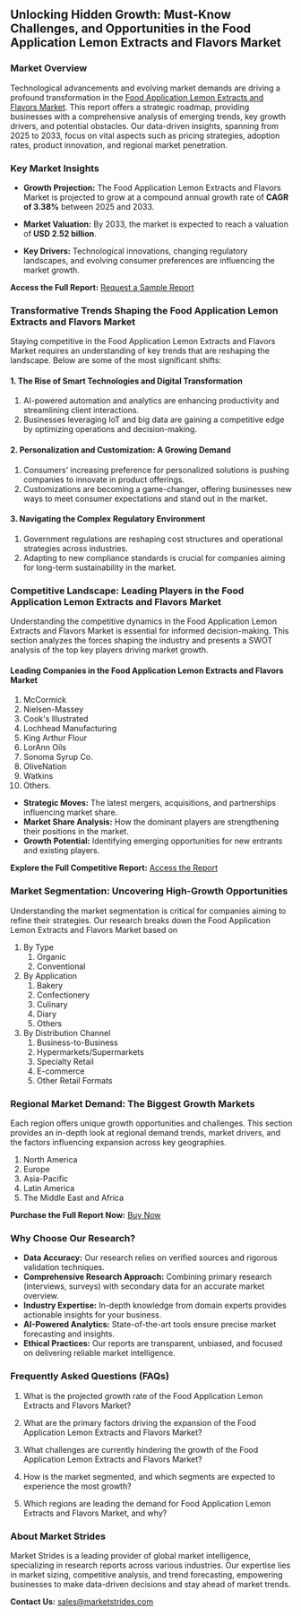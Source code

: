 <h2>Unlocking Hidden Growth: Must-Know Challenges, and Opportunities in the Food Application Lemon Extracts and Flavors Market&nbsp;</h2>
<h3>Market Overview&nbsp;</h3>
<p>Technological advancements and evolving market demands are driving a profound transformation in the <a href="https://marketstrides.com/report/food-application-lemon-extracts-and-flavors-market">Food Application Lemon Extracts and Flavors Market</a>.&nbsp;This report offers a strategic roadmap, providing businesses with a comprehensive analysis of emerging trends, key growth drivers, and potential obstacles. Our data-driven insights, spanning from 2025 to 2033, focus on vital aspects such as pricing strategies, adoption rates, product innovation, and regional market penetration.</p>
<h3>Key Market Insights</h3>
<ul>
<li>
<p><strong>Growth Projection:</strong> The Food Application Lemon Extracts and Flavors Market is projected to grow at a compound annual growth rate of <strong>CAGR of 3.38%</strong> between 2025 and 2033.</p>
</li>
<li>
<p><strong>Market Valuation:</strong> By 2033, the market is expected to reach a valuation of <strong>USD 2.52 billion</strong>.</p>
</li>
<li>
<p><strong>Key Drivers:</strong> Technological innovations, changing regulatory landscapes, and evolving consumer preferences are influencing the market growth.</p>
</li>
</ul>
<p><strong>Access the Full Report:</strong> <a href="https://marketstrides.com/request-sample/food-application-lemon-extracts-and-flavors-market">Request a Sample Report</a></p>
<h3>Transformative Trends Shaping the Food Application Lemon Extracts and Flavors Market</h3>
<p>Staying competitive in the Food Application Lemon Extracts and Flavors Market requires an understanding of key trends that are reshaping the landscape. Below are some of the most significant shifts:</p>
<h4>1. The Rise of Smart Technologies and Digital Transformation</h4>
<ol>
<li>AI-powered automation and analytics are enhancing productivity and streamlining client interactions.</li>
<li>Businesses leveraging IoT and big data are gaining a competitive edge by optimizing operations and decision-making.</li>
</ol>
<h4>2. Personalization and Customization: A Growing Demand</h4>
<ol>
<li>Consumers&rsquo; increasing preference for personalized solutions is pushing companies to innovate in product offerings.</li>
<li>Customizations are becoming a game-changer, offering businesses new ways to meet consumer expectations and stand out in the market.</li>
</ol>
<h4>3. Navigating the Complex Regulatory Environment</h4>
<ol>
<li>Government regulations are reshaping cost structures and operational strategies across industries.</li>
<li>Adapting to new compliance standards is crucial for companies aiming for long-term sustainability in the market.</li>
</ol>
<h3>Competitive Landscape: Leading Players in the Food Application Lemon Extracts and Flavors Market&nbsp;</h3>
<p>Understanding the competitive dynamics in the Food Application Lemon Extracts and Flavors Market is essential for informed decision-making. This section analyzes the forces shaping the industry and presents a SWOT analysis of the top key players driving market growth.</p>
<h4>Leading Companies in the Food Application Lemon Extracts and Flavors Market</h4>
<ol>
<li>McCormick</li>
<li>Nielsen-Massey</li>
<li>Cook's Illustrated</li>
<li>Lochhead Manufacturing</li>
<li>King Arthur Flour</li>
<li>LorAnn Oils</li>
<li>Sonoma Syrup Co.</li>
<li>OliveNation</li>
<li>Watkins</li>
<li>Others.</li>
</ol>
<ul>
<li><strong>Strategic Moves:</strong> The latest mergers, acquisitions, and partnerships influencing market share.</li>
<li><strong>Market Share Analysis:</strong> How the dominant players are strengthening their positions in the market.</li>
<li><strong>Growth Potential:</strong> Identifying emerging opportunities for new entrants and existing players.</li>
</ul>
<p><strong>Explore the Full Competitive Report:</strong> <a href="https://marketstrides.com/report/food-application-lemon-extracts-and-flavors-market">Access the Report</a></p>
<h3>Market Segmentation: Uncovering High-Growth Opportunities</h3>
<p>Understanding the market segmentation is critical for companies aiming to refine their strategies. Our research breaks down the Food Application Lemon Extracts and Flavors Market based on</p>
<ol>
<li>By Type
<ol>
<li>Organic</li>
<li>Conventional</li>
</ol>
</li>
<li>By Application
<ol>
<li>Bakery</li>
<li>Confectionery</li>
<li>Culinary</li>
<li>Diary</li>
<li>Others</li>
</ol>
</li>
<li>By Distribution Channel
<ol>
<li>Business-to-Business</li>
<li>Hypermarkets/Supermarkets</li>
<li>Specialty Retail</li>
<li>E-commerce</li>
<li>Other Retail Formats</li>
</ol>
</li>
</ol>
<h3>Regional Market Demand: The Biggest Growth Markets</h3>
<p>Each region offers unique growth opportunities and challenges. This section provides an in-depth look at regional demand trends, market drivers, and the factors influencing expansion across key geographies.</p>
<ol>
<li>North America</li>
<li>Europe</li>
<li>Asia-Pacific</li>
<li>Latin America</li>
<li>The Middle East and Africa</li>
</ol>
<p><strong>Purchase the Full Report Now:</strong> <a href="https://marketstrides.com/buyNow/food-application-lemon-extracts-and-flavors-market?price=single_price">Buy Now</a></p>
<h3>Why Choose Our Research?</h3>
<ul>
<li><strong>Data Accuracy:</strong> Our research relies on verified sources and rigorous validation techniques.</li>
<li><strong>Comprehensive Research Approach:</strong> Combining primary research (interviews, surveys) with secondary data for an accurate market overview.</li>
<li><strong>Industry Expertise:</strong> In-depth knowledge from domain experts provides actionable insights for your business.</li>
<li><strong>AI-Powered Analytics:</strong> State-of-the-art tools ensure precise market forecasting and insights.</li>
<li><strong>Ethical Practices:</strong> Our reports are transparent, unbiased, and focused on delivering reliable market intelligence.</li>
</ul>
<h3>Frequently Asked Questions (FAQs)</h3>
<ol>
<li>
<p>What is the projected growth rate of the Food Application Lemon Extracts and Flavors Market?</p>
</li>
<li>
<p>What are the primary factors driving the expansion of the Food Application Lemon Extracts and Flavors Market?</p>
</li>
<li>
<p>What challenges are currently hindering the growth of the Food Application Lemon Extracts and Flavors Market?</p>
</li>
<li>
<p>How is the market segmented, and which segments are expected to experience the most growth?</p>
</li>
<li>
<p>Which regions are leading the demand for Food Application Lemon Extracts and Flavors Market, and why?</p>
</li>
</ol>
<h3><strong>About Market Strides</strong></h3>
<p>Market Strides is a leading provider of global market intelligence, specializing in research reports across various industries. Our expertise lies in market sizing, competitive analysis, and trend forecasting, empowering businesses to make data-driven decisions and stay ahead of market trends.</p>
<p><strong>Contact Us:</strong> <a href="mailto:sales@marketstrides.com">sales@marketstrides.com</a></p>

